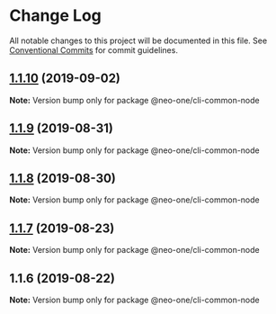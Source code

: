 # Change Log

All notable changes to this project will be documented in this file.
See [Conventional Commits](https://conventionalcommits.org) for commit guidelines.

## [1.1.10](https://github.com/neo-one-suite/neo-one/compare/@neo-one/cli-common-node@1.1.9...@neo-one/cli-common-node@1.1.10) (2019-09-02)

**Note:** Version bump only for package @neo-one/cli-common-node





## [1.1.9](https://github.com/neo-one-suite/neo-one/compare/@neo-one/cli-common-node@1.1.8...@neo-one/cli-common-node@1.1.9) (2019-08-31)

**Note:** Version bump only for package @neo-one/cli-common-node





## [1.1.8](https://github.com/neo-one-suite/neo-one/compare/@neo-one/cli-common-node@1.1.7...@neo-one/cli-common-node@1.1.8) (2019-08-30)

**Note:** Version bump only for package @neo-one/cli-common-node





## [1.1.7](https://github.com/neo-one-suite/neo-one/compare/@neo-one/cli-common-node@1.1.6...@neo-one/cli-common-node@1.1.7) (2019-08-23)

**Note:** Version bump only for package @neo-one/cli-common-node





## 1.1.6 (2019-08-22)

**Note:** Version bump only for package @neo-one/cli-common-node

